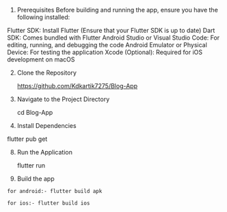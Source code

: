1. Prerequisites
Before building and running the app, ensure you have the following installed:

Flutter SDK: Install Flutter (Ensure that your Flutter SDK is up to date)
Dart SDK: Comes bundled with Flutter
Android Studio or Visual Studio Code: For editing, running, and debugging the code
Android Emulator or Physical Device: For testing the application
Xcode (Optional): Required for iOS development on macOS

2. Clone the Repository

   https://github.com/Kdkartik7275/Blog-App

4. Navigate to the Project Directory
   
   cd Blog-App

6. Install Dependencies
   
  flutter pub get

8. Run the Application
   
   flutter run

10.  Build the app
    
    for android:- flutter build apk

    for ios:- flutter build ios
